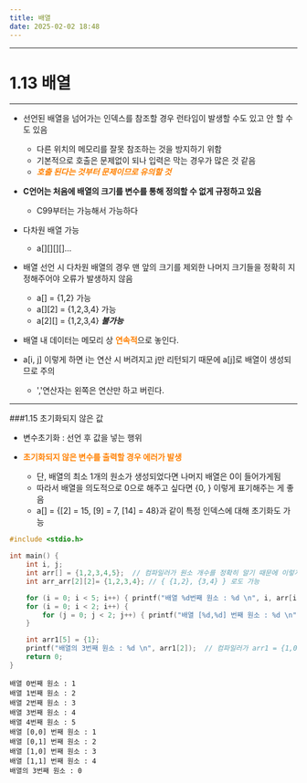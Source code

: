 ```yaml
---
title: 배열
date: 2025-02-02 18:48
---
```


---
# 1.13 배열
---
* 선언된 배열을 넘어가는 인덱스를 참조할 경우 런타임이 발생할 수도 있고 안 할 수도 있음
  * 다른 위치의 메모리를 잘못 참조하는 것을 방지하기 위함
  * 기본적으로 호출은 문제없이 되나 입력은 막는 경우가 많은 것 같음
  * <font color='ff8000'>***호출 된다는 것부터 문제이므로 유의할 것***</font>
  
* **C언어는 처음에 배열의 크기를 변수를 통해 정의할 수 없게 규정하고 있음**
  * C99부터는 가능해서 가능하다

* 다차원 배열 가능
  * a[][][][]...

* 배열 선언 시 다차원 배열의 경우 맨 앞의 크기를 제외한 나머지 크기들을 정확히 지정해주어야 오류가 발생하지 않음
  * a[] = \{1,2\} 가능
  * a[][2] = {1,2,3,4} 가능
  * a[2][] = {1,2,3,4} ***불가능***

* 배열 내 데이터는 메모리 상 <font color='ff8000'>**연속적**</font>으로 놓인다.

* a[i, j] 이렇게 하면 i는 연산 시 버려지고 j만 리턴되기 때문에 a[j]로 배열이 생성되므로 주의
  * ','연산자는 왼쪽은 연산만 하고 버린다.


---
###1.15 초기화되지 않은 값
* 변수초기화 : 선언 후 값을 넣는 행위

* <font color='ff8000'>**초기화되지 않은 변수를 출력할 경우 에러가 발생**</font>
  * 단, 배열의 최소 1개의 원소가 생성되었다면 나머지 배열은 0이 들어가게됨
  * 따라서 배열을 의도적으로 0으로 해주고 싶다면 {0, } 이렇게 표기해주는 게 좋음
  * a[] = {[2] = 15, [9] = 7, [14] = 48}과 같이 특정 인덱스에 대해 초기화도 가능


```c
#include <stdio.h>

int main() {
    int i, j;
    int arr[] = {1,2,3,4,5};  // 컴파일러가 원소 개수를 정확히 알기 때문에 이렇게도 정의 가능함
    int arr_arr[2][2]= {1,2,3,4}; // { {1,2}, {3,4} } 로도 가능

    for (i = 0; i < 5; i++) { printf("배열 %d번째 원소 : %d \n", i, arr[i]); }
    for (i = 0; i < 2; i++) {
        for (j = 0; j < 2; j++) { printf("배열 [%d,%d] 번째 원소 : %d \n", i, j, arr_arr[i][j]); }
    }

    int arr1[5] = {1};
    printf("배열의 3번째 원소 : %d \n", arr1[2]);  // 컴파일러가 arr1 = {1,0,0,0,0}로 봄
    return 0;
}
```


```text
배열 0번째 원소 : 1 
배열 1번째 원소 : 2 
배열 2번째 원소 : 3 
배열 3번째 원소 : 4 
배열 4번째 원소 : 5 
배열 [0,0] 번째 원소 : 1 
배열 [0,1] 번째 원소 : 2 
배열 [1,0] 번째 원소 : 3 
배열 [1,1] 번째 원소 : 4 
배열의 3번째 원소 : 0
```

